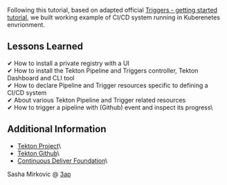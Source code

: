 Following this tutorial, based on adapted official [Triggers - getting started tutorial](https://github.com/tektoncd/triggers/blob/master/docs/getting-started/README.md), we built working example of CI/CD system running in Kuberenetes envrionment.

## Lessons Learned

✔ How to install a private registry with a UI\
✔ How to install the Tekton Pipeline and Triggers controller, Tekton Dashboard and CLI tool\
✔ How to declare Pipeline and Trigger resources specific to defining a CI/CD system\
✔ About various Tekton Pipeline and Trigger related resources\
✔ How to trigger a pipeline with (Github) event and inspect its progress\

## Additional Information
- [Tekton Project](https://tekton.dev/)\
- [Tekton Github](https://github.com/tektoncd)\
- [Continuous Deliver Foundation](https://cd.foundation/)\

Sasha Mirkovic @ [3ap](https://3ap.ch)